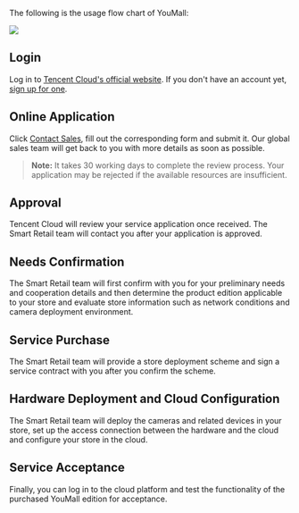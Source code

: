 
The following is the usage flow chart of YouMall:

![](https://main.qcloudimg.com/raw/f1d9219f5942b0624080493eb31ad95b.png)

## Login

Log in to [Tencent Cloud's official website](https://cloud.tencent.com/). If you don't have an account yet, [sign up for one](/document/product/378/9603).

## Online Application

Click [Contact Sales](https://intl.cloud.tencent.com/contact-sales), fill out the corresponding form and submit it. Our global sales team will get back to you with more details as soon as possible.

> **Note:**
> It takes 30 working days to complete the review process. Your application may be rejected if the available resources are insufficient.

## Approval

Tencent Cloud will review your service application once received. The Smart Retail team will contact you after your application is approved.

## Needs Confirmation

The Smart Retail team will first confirm with you for your preliminary needs and cooperation details and then determine the product edition applicable to your store and evaluate store information such as network conditions and camera deployment environment.

## Service Purchase

The Smart Retail team will provide a store deployment scheme and sign a service contract with you after you confirm the scheme.

## Hardware Deployment and Cloud Configuration

The Smart Retail team will deploy the cameras and related devices in your store, set up the access connection between the hardware and the cloud and configure your store in the cloud.

## Service Acceptance

Finally, you can log in to the cloud platform and test the functionality of the purchased YouMall edition for acceptance.
